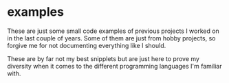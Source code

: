# examples

These are just some small code examples of previous projects I worked on in the last couple of years.
Some of them are just from hobby projects, so forgive me for not documenting everything like I should.

These are by far not my best snipplets but are just here to prove my diversity when it comes to the different programming languages I'm familiar with.
